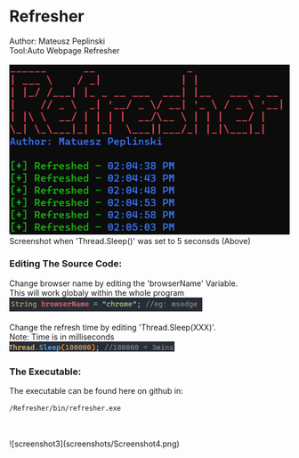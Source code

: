 # Refresher
Author: Mateusz Peplinski
<br /> 
Tool:Auto Webpage Refresher 
<br />
<br />
![main](screenshots/Screenshot1.png) <br />
Screenshot when 'Thread.Sleep()' was set to 5 seconsds (Above)<br />
### Editing The Source Code:
Change browser name by editing the 'browserName' Variable.<br />
This will work globaly within the whole program<br />
![screenshot1](screenshots/Screenshot2.png)<br />
<br />
Change the refresh time by editing 'Thread.Sleep(XXX)'.<br />
Note: Time is in milliseconds<br />
![screenshot2](screenshots/Screenshot3.png)<br />


### The Executable:
The executable can be found here on github in: <br />
```
/Refresher/bin/refresher.exe
```
<br />
<br />
![screenshot3](screenshots/Screenshot4.png)<br />
